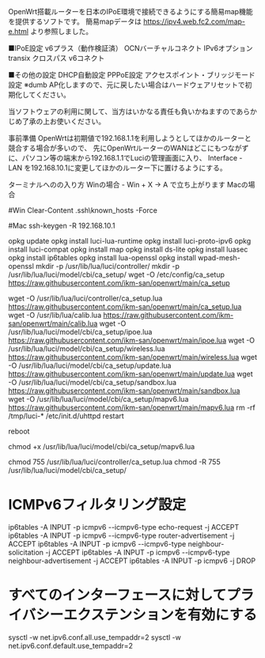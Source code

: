 OpenWrt搭載ルーターを日本のIPoE環境で接続できるようにする簡易map機能を提供するソフトです。
簡易mapデータは https://ipv4.web.fc2.com/map-e.html より参照しました。

■IPoE設定
v6プラス（動作検証済）
OCNバーチャルコネクト
IPv6オプション
transix
クロスパス
v6コネクト

■その他の設定
DHCP自動設定
PPPoE設定
アクセスポイント・ブリッジモード設定 ※dumb AP化しますので、元に戻したい場合はハードウェアリセットで初期化してください。

当ソフトウェアの利用に関して、当方はいかなる責任も負いかねますのであらかじめ了承の上お使いください。


事前準備
OpenWrtは初期値で192.168.1.1を利用しようとしてほかのルーターと競合する場合が多いので、
先にOpenWrtルーターのWANはどこにもつながずに、パソコン等の端末から192.168.1.1でLuciの管理画面に入り、
Interface - LAN を192.168.10.1に変更してほかのルーター下に置けるようにする。

ターミナルへのの入り方
Winの場合 - Win + X -> A で立ち上がります
Macの場合


#Win
Clear-Content .ssh\known_hosts -Force

#Mac
ssh-keygen -R 192.168.10.1


opkg update
opkg install luci-lua-runtime
opkg install luci-proto-ipv6
opkg install luci-compat
opkg install map
opkg install ds-lite 
opkg install luasec
opkg install ip6tables
opkg install lua-openssl
opkg install wpad-mesh-openssl
mkdir -p /usr/lib/lua/luci/controller/
mkdir -p /usr/lib/lua/luci/model/cbi/ca_setup/
wget -O /etc/config/ca_setup https://raw.githubusercontent.com/ikm-san/openwrt/main/ca_setup

wget -O /usr/lib/lua/luci/controller/ca_setup.lua https://raw.githubusercontent.com/ikm-san/openwrt/main/ca_setup.lua
wget -O /usr/lib/lua/calib.lua https://raw.githubusercontent.com/ikm-san/openwrt/main/calib.lua
wget -O /usr/lib/lua/luci/model/cbi/ca_setup/ipoe.lua https://raw.githubusercontent.com/ikm-san/openwrt/main/ipoe.lua
wget -O /usr/lib/lua/luci/model/cbi/ca_setup/wireless.lua https://raw.githubusercontent.com/ikm-san/openwrt/main/wireless.lua
wget -O /usr/lib/lua/luci/model/cbi/ca_setup/update.lua https://raw.githubusercontent.com/ikm-san/openwrt/main/update.lua
wget -O /usr/lib/lua/luci/model/cbi/ca_setup/sandbox.lua https://raw.githubusercontent.com/ikm-san/openwrt/main/sandbox.lua
wget -O /usr/lib/lua/luci/model/cbi/ca_setup/mapv6.lua https://raw.githubusercontent.com/ikm-san/openwrt/main/mapv6.lua
rm -rf /tmp/luci-*
/etc/init.d/uhttpd restart

reboot

chmod +x /usr/lib/lua/luci/model/cbi/ca_setup/mapv6.lua


chmod 755 /usr/lib/lua/luci/controller/ca_setup.lua
chmod -R 755 /usr/lib/lua/luci/model/cbi/ca_setup/

# ICMPv6フィルタリング設定
ip6tables -A INPUT -p icmpv6 --icmpv6-type echo-request -j ACCEPT
ip6tables -A INPUT -p icmpv6 --icmpv6-type router-advertisement -j ACCEPT
ip6tables -A INPUT -p icmpv6 --icmpv6-type neighbour-solicitation -j ACCEPT
ip6tables -A INPUT -p icmpv6 --icmpv6-type neighbour-advertisement -j ACCEPT
ip6tables -A INPUT -p icmpv6 -j DROP

# すべてのインターフェースに対してプライバシーエクステンションを有効にする
sysctl -w net.ipv6.conf.all.use_tempaddr=2
sysctl -w net.ipv6.conf.default.use_tempaddr=2
